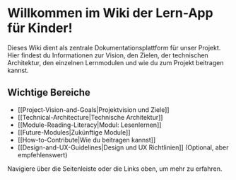 # Willkommen im Wiki der Lern-App für Kinder!

Dieses Wiki dient als zentrale Dokumentationsplattform für unser Projekt. Hier findest du Informationen zur Vision, den Zielen, der technischen Architektur, den einzelnen Lernmodulen und wie du zum Projekt beitragen kannst.

## Wichtige Bereiche

- [[Project-Vision-and-Goals|Projektvision und Ziele]]
- [[Technical-Architecture|Technische Architektur]]
- [[Module-Reading-Literacy|Modul: Lesenlernen]]
- [[Future-Modules|Zukünftige Module]]
- [[How-to-Contribute|Wie du beitragen kannst]]
- [[Design-and-UX-Guidelines|Design und UX Richtlinien]] (Optional, aber empfehlenswert)

Navigiere über die Seitenleiste oder die Links oben, um mehr zu erfahren.
